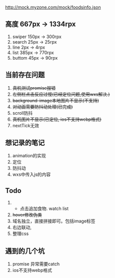 http://mock.myzone.com/mock/foodsinfo.json

## 高度 667px -> 1334rpx
1. swiper 150px -> 300rpx
2. search 25px -> 25rpx
3. line 2px -> 4rpx
4. list 385px -> 770rpx
5. buttom 45px -> 90rpx 


## 当前存在问题
1. ~~真机测试promise报错~~
2. ~~左侧栏点击反应过慢(已经定位问题,使用wxs解决.)~~
3. ~~background-image本地图片不显示(不支持)~~
4. ~~对动画需要防抖动处理(已完成)~~
5. scroll防抖
6. ~~真机图片不显示(已定位, ios不支持webp格式)~~
7. nextTick无效

## 想记录的笔记
1. animation的实现
2. 定位
3. 防抖动
4. wxs中传入js的内容


## Todo
1. + 点击追加食物. watch list
2. ~~hover修改伪类~~
3. 域名独立，直接拼接即可。包括image标签
4. 右边联动, 
5. 整理css

## 遇到的几个坑
1. promise 异常需要catch
2. ios不支持webp格式
